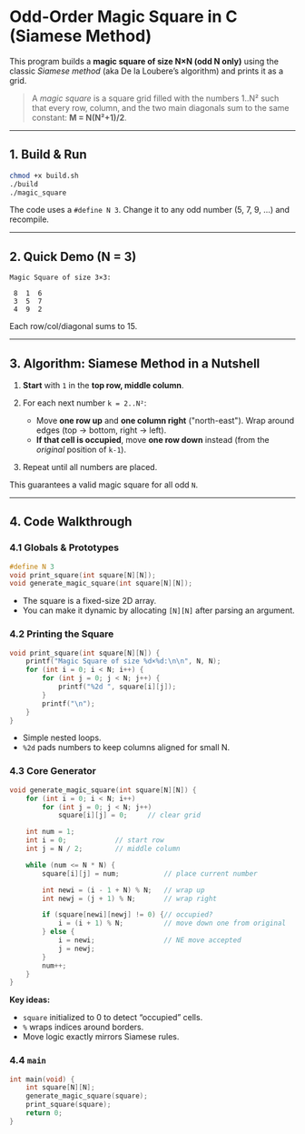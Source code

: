# Odd-Order Magic Square in C (Siamese Method)

This program builds a **magic square of size N×N (odd N only)** using the classic *Siamese method* (aka De la Loubere’s algorithm) and prints it as a grid.

> A *magic square* is a square grid filled with the numbers 1..N² such that every row, column, and the two main diagonals sum to the same constant: **M = N(N²+1)/2**.

---

## 1. Build & Run

```bash
chmod +x build.sh
./build
./magic_square
```

The code uses a `#define N 3`. Change it to any odd number (5, 7, 9, …) and recompile.

---

## 2. Quick Demo (N = 3)

```
Magic Square of size 3×3:

 8  1  6 
 3  5  7 
 4  9  2 
```

Each row/col/diagonal sums to 15.

---

## 3. Algorithm: Siamese Method in a Nutshell

1. **Start** with `1` in the **top row, middle column**.
2. For each next number `k = 2..N²`:

   * Move **one row up** and **one column right** ("north-east"). Wrap around edges (top → bottom, right → left).
   * **If that cell is occupied**, move **one row down** instead (from the *original* position of `k-1`).
3. Repeat until all numbers are placed.

This guarantees a valid magic square for all odd `N`.

---

## 4. Code Walkthrough

### 4.1 Globals & Prototypes

```c
#define N 3
void print_square(int square[N][N]);
void generate_magic_square(int square[N][N]);
```

* The square is a fixed-size 2D array.
* You can make it dynamic by allocating `[N][N]` after parsing an argument.

### 4.2 Printing the Square

```c
void print_square(int square[N][N]) {
    printf("Magic Square of size %d×%d:\n\n", N, N);
    for (int i = 0; i < N; i++) {
        for (int j = 0; j < N; j++) {
            printf("%2d ", square[i][j]);
        }
        printf("\n");
    }
}
```

* Simple nested loops.
* `%2d` pads numbers to keep columns aligned for small N.

### 4.3 Core Generator

```c
void generate_magic_square(int square[N][N]) {
    for (int i = 0; i < N; i++)
        for (int j = 0; j < N; j++)
            square[i][j] = 0;     // clear grid

    int num = 1;
    int i = 0;            // start row
    int j = N / 2;        // middle column

    while (num <= N * N) {
        square[i][j] = num;           // place current number

        int newi = (i - 1 + N) % N;   // wrap up
        int newj = (j + 1) % N;       // wrap right

        if (square[newi][newj] != 0) {// occupied?
            i = (i + 1) % N;          // move down one from original
        } else {
            i = newi;                 // NE move accepted
            j = newj;
        }
        num++;
    }
}
```

**Key ideas:**

* `square` initialized to 0 to detect “occupied” cells.
* `%` wraps indices around borders.
* Move logic exactly mirrors Siamese rules.

### 4.4 `main`

```c
int main(void) {
    int square[N][N];
    generate_magic_square(square);
    print_square(square);
    return 0;
}
```